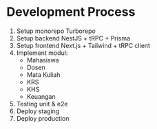 # Development Process

1. Setup monorepo Turborepo
2. Setup backend NestJS + tRPC + Prisma
3. Setup frontend Next.js + Tailwind + tRPC client
4. Implement modul:
   - Mahasiswa
   - Dosen
   - Mata Kuliah
   - KRS
   - KHS
   - Keuangan
5. Testing unit & e2e
6. Deploy staging
7. Deploy production
